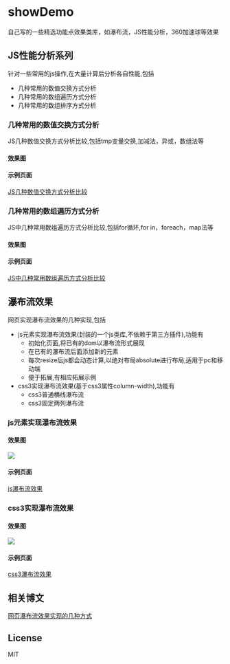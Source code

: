 # showDemo

自己写的一些精选功能点效果类库，如瀑布流，JS性能分析，360加速球等效果

## JS性能分析系列
针对一些常用的js操作,在大量计算后分析各自性能,包括

* 几种常用的数值交换方式分析
* 几种常用的数组遍历方式分析
* 几种常用的数组排序方式分析

### 几种常用的数值交换方式分析
JS几种数值交换方式分析比较,包括tmp变量交换,加减法，异或，数组法等

#### 效果图

#### 示例页面
[JS几种数值交换方式分析比较](http://dailc.github.io/showDemo/performanceAnalysis/demo_performanceAnalysis_jsexchangevalue.html)


### 几种常用的数组遍历方式分析
JS中几种常用数组遍历方式分析比较,包括for循环,for in，foreach，map法等

#### 效果图

#### 示例页面
[JS中几种常用数组遍历方式分析比较](http://dailc.github.io/showDemo/performanceAnalysis/demo_performanceAnalysis_jsarrayGoThrough.html)

## 瀑布流效果
网页实现瀑布流效果的几种实现,包括

* js元素实现瀑布流效果(封装的一个js类库,不依赖于第三方插件),功能有
	* 初始化页面,将已有的dom以瀑布流形式展现
	* 在已有的瀑布流后面添加新的元素
	* 每次resize后js都会动态计算,以绝对布局absolute进行布局,适用于pc和移动端
	* 便于拓展,有相应拓展示例
* css3实现瀑布流效果(基于css3属性column-width),功能有
	* css3普通横线瀑布流
	* css3固定两列瀑布流

### js元素实现瀑布流效果

#### 效果图
![](https://dailc.github.io/showDemo/staticresource/waterfallflow/demo_js_waterfallflow_1.png)

#### 示例页面
[js瀑布流效果](https://dailc.github.io/showDemo/html/waterfallflow/demo_waterfall_flow_js.html)


### css3实现瀑布流效果

#### 效果图
![](https://dailc.github.io/showDemo/staticresource/waterfallflow/demo_js_waterfallflow_3.png)

#### 示例页面
[css3瀑布流效果](https://dailc.github.io/showDemo/html/waterfallflow/demo_waterfall_flow_css3.html)


## 相关博文
[网页瀑布流效果实现的几种方式](https://dailc.github.io/2016/11/13/waterflowEffect)



## License

MIT